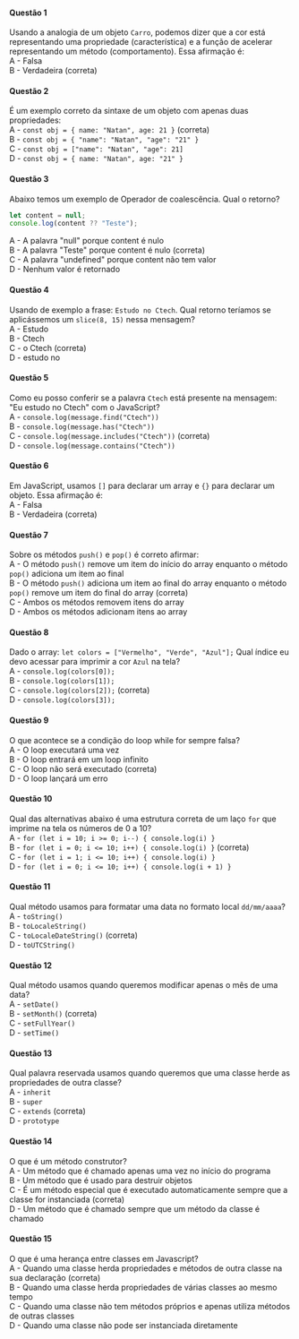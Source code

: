 
#### Questão 1
Usando a analogia de um objeto `Carro`, podemos dizer que a cor está representando uma propriedade (característica) e a função de acelerar representando um método (comportamento). Essa afirmação é:  
A - Falsa  
B - Verdadeira (correta)  

#### Questão 2
É um exemplo correto da sintaxe de um objeto com apenas duas propriedades:  
A - `const obj = { name: "Natan", age: 21 }` (correta)  
B - `const obj = { "name": "Natan", "age": "21" }`  
C - `const obj = ["name": "Natan", "age": 21]`  
D - `const obj = { name: "Natan", age: "21" }`  

#### Questão 3
Abaixo temos um exemplo de Operador de coalescência. Qual o retorno?  
```js
let content = null;
console.log(content ?? "Teste");
```
A - A palavra "null" porque content é nulo  
B - A palavra "Teste" porque content é nulo (correta)  
C - A palavra "undefined" porque content não tem valor  
D - Nenhum valor é retornado  

#### Questão 4
Usando de exemplo a frase: `Estudo no Ctech`. Qual retorno teríamos se aplicássemos um `slice(8, 15)` nessa mensagem?  
A - Estudo  
B - Ctech  
C - o Ctech (correta)  
D - estudo no  

#### Questão 5
Como eu posso conferir se a palavra `Ctech` está presente na mensagem: "Eu estudo no Ctech" com o JavaScript?  
A - `console.log(message.find("Ctech"))`  
B - `console.log(message.has("Ctech"))`  
C - `console.log(message.includes("Ctech"))` (correta)  
D - `console.log(message.contains("Ctech"))`  

#### Questão 6
Em JavaScript, usamos `[]` para declarar um array e `{}` para declarar um objeto. Essa afirmação é:  
A - Falsa  
B - Verdadeira (correta)  

#### Questão 7
Sobre os métodos `push()` e `pop()` é correto afirmar:  
A - O método `push()` remove um item do início do array enquanto o método `pop()` adiciona um item ao final  
B - O método `push()` adiciona um item ao final do array enquanto o método `pop()` remove um item do final do array (correta)  
C - Ambos os métodos removem itens do array  
D - Ambos os métodos adicionam itens ao array  

#### Questão 8
Dado o array: `let colors = ["Vermelho", "Verde", "Azul"];` Qual índice eu devo acessar para imprimir a cor `Azul` na tela?  
A - `console.log(colors[0]);`  
B - `console.log(colors[1]);`  
C - `console.log(colors[2]);` (correta)  
D - `console.log(colors[3]);`  

#### Questão 9
O que acontece se a condição do loop while for sempre falsa?  
A - O loop executará uma vez  
B - O loop entrará em um loop infinito  
C - O loop não será executado (correta)  
D - O loop lançará um erro  

#### Questão 10
Qual das alternativas abaixo é uma estrutura correta de um laço `for` que imprime na tela os números de 0 a 10?  
A - `for (let i = 10; i >= 0; i--) { console.log(i) }`  
B - `for (let i = 0; i <= 10; i++) { console.log(i) }` (correta)  
C - `for (let i = 1; i <= 10; i++) { console.log(i) }`  
D - `for (let i = 0; i <= 10; i++) { console.log(i + 1) }`  

#### Questão 11
Qual método usamos para formatar uma data no formato local `dd/mm/aaaa`?  
A - `toString()`  
B - `toLocaleString()`  
C - `toLocaleDateString()` (correta)  
D - `toUTCString()`  

#### Questão 12
Qual método usamos quando queremos modificar apenas o mês de uma data?  
A - `setDate()`  
B - `setMonth()` (correta)  
C - `setFullYear()`  
D - `setTime()`  

#### Questão 13
Qual palavra reservada usamos quando queremos que uma classe herde as propriedades de outra classe?  
A - `inherit`  
B - `super`  
C - `extends` (correta)  
D - `prototype`  

#### Questão 14
O que é um método construtor?  
A - Um método que é chamado apenas uma vez no início do programa  
B - Um método que é usado para destruir objetos  
C - É um método especial que é executado automaticamente sempre que a classe for instanciada (correta)  
D - Um método que é chamado sempre que um método da classe é chamado  

#### Questão 15
O que é uma herança entre classes em Javascript?  
A - Quando uma classe herda propriedades e métodos de outra classe na sua declaração (correta)  
B - Quando uma classe herda propriedades de várias classes ao mesmo tempo  
C - Quando uma classe não tem métodos próprios e apenas utiliza métodos de outras classes  
D - Quando uma classe não pode ser instanciada diretamente  